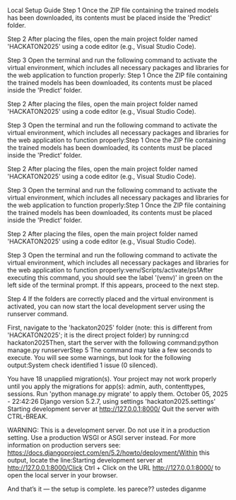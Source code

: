 Local Setup Guide
Step 1
Once the ZIP file containing the trained models has been downloaded, its contents must be placed inside the 'Predict' folder.

Step 2
After placing the files, open the main project folder named 'HACKATON2025' using a code editor (e.g., Visual Studio Code).

Step 3
Open the terminal and run the following command to activate the virtual environment, which includes all necessary packages and libraries for the web application to function properly: Step 1
Once the ZIP file containing the trained models has been downloaded, its contents must be placed inside the 'Predict' folder.

Step 2
After placing the files, open the main project folder named 'HACKATON2025' using a code editor (e.g., Visual Studio Code).

Step 3
Open the terminal and run the following command to activate the virtual environment, which includes all necessary packages and libraries for the web application to function properly:Step 1
Once the ZIP file containing the trained models has been downloaded, its contents must be placed inside the 'Predict' folder.

Step 2
After placing the files, open the main project folder named 'HACKATON2025' using a code editor (e.g., Visual Studio Code).

Step 3
Open the terminal and run the following command to activate the virtual environment, which includes all necessary packages and libraries for the web application to function properly:Step 1
Once the ZIP file containing the trained models has been downloaded, its contents must be placed inside the 'Predict' folder.

Step 2
After placing the files, open the main project folder named 'HACKATON2025' using a code editor (e.g., Visual Studio Code).

Step 3
Open the terminal and run the following command to activate the virtual environment, which includes all necessary packages and libraries for the web application to function properly:venv/Scripts/activate/ps1After executing this command, you should see the label '(venv)' in green on the left side of the terminal prompt. If this appears, proceed to the next step.

Step 4
If the folders are correctly placed and the virtual environment is activated, you can now start the local development server using the runserver command.

First, navigate to the 'hackaton2025' folder (note: this is different from 'HACKATON2025'; it is the direct project folder) by running:cd hackaton2025Then, start the server with the following command:python manage.py runserverStep 5
The command may take a few seconds to execute. You will see some warnings, but look for the following output:System check identified 1 issue (0 silenced).

You have 18 unapplied migration(s). Your project may not work properly until you apply the migrations for app(s): admin, auth, contenttypes, sessions.
Run 'python manage.py migrate' to apply them.
October 05, 2025 - 22:42:26
Django version 5.2.7, using settings 'hackaton2025.settings'
Starting development server at http://127.0.0.1:8000/
Quit the server with CTRL-BREAK.

WARNING: This is a development server. Do not use it in a production setting. Use a production WSGI or ASGI server instead.
For more information on production servers see: https://docs.djangoproject.com/en/5.2/howto/deployment/Within this output, locate the line:Starting development server at http://127.0.0.1:8000/Click Ctrl + Click on the URL http://127.0.0.1:8000/ to open the local server in your browser.

And that’s it — the setup is complete. les parece?? ustedes diganme
